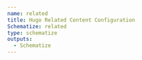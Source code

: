 ```yaml
---
name: related
title: Hugo Related Content Configuration
Schematize: related
type: schematize
outputs:
  - Schematize
---
```

